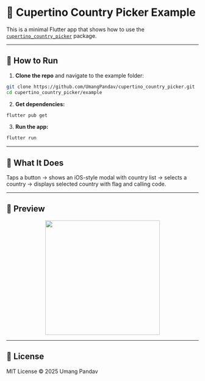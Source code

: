 # 📱 Cupertino Country Picker Example

This is a minimal Flutter app that shows how to use the [`cupertino_country_picker`](https://pub.dev/packages/cupertino_country_picker) package.

---

## 🚀 How to Run

1. **Clone the repo** and navigate to the example folder:

```bash
git clone https://github.com/UmangPandav/cupertino_country_picker.git
cd cupertino_country_picker/example
```

2. **Get dependencies:**

```bash
flutter pub get
```

3. **Run the app:**

```bash
flutter run
```

---

## 🧪 What It Does

Taps a button → shows an iOS-style modal with country list → selects a country → displays selected country with flag and calling code.

---

## 📸 Preview

<p align="center">
  <img src="https://github.com/UmangPandav/cupertino_country_picker/blob/master/demo.gif" width="300"  alt=""/>
</p>

---

## 📝 License

MIT License © 2025 Umang Pandav
```
